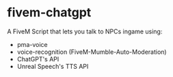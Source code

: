# fivem-chatgpt
A FiveM Script that lets you talk to NPCs ingame using:
- pma-voice
- voice-recognition (FiveM-Mumble-Auto-Moderation)
- ChatGPT's API
- Unreal Speech's TTS API
